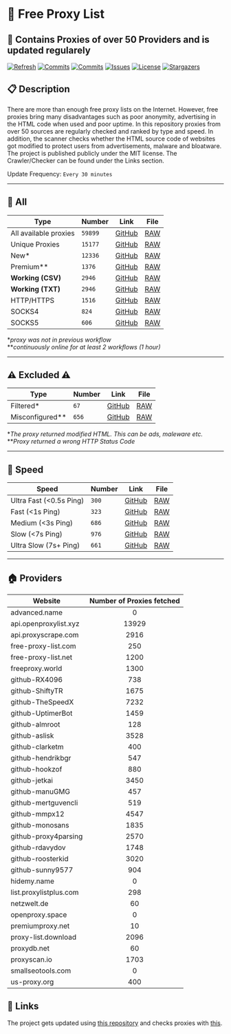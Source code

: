 # 🎉 Free Proxy List 

## 🚀 Contains Proxies of over 50 Providers and is updated regularely

[![Refresh](https://github.com/saschazesiger/Free-Proxies/actions/workflows/update.yml/badge.svg)](https://github.com/saschazesiger/Free-Proxies/actions/workflows/update.yml)
[![Commits](https://img.shields.io/github/last-commit/saschazesiger/Free-Proxies?style=flat&logo=github)](https://github.com/saschazesiger/Free-Proxies/commits/master)
[![Commits](https://img.shields.io/github/commit-activity/w/saschazesiger/Free-Proxies?style=flat&logo=github)](https://github.com/saschazesiger/Free-Proxies/commits/master)
[![Issues](https://img.shields.io/github/issues/saschazesiger/Free-Proxies?style=flat&logo=github)](https://github.com/saschazesiger/Free-Proxies/issues)
[![License](https://img.shields.io/github/license/saschazesiger/Free-Proxies?style=flat&logo=github)](https://github.com/saschazesiger/Free-Proxies/blob/master/LICENSE)
[![Stargazers](https://img.shields.io/github/stars/saschazesiger/Free-Proxies?style=flat&logo=github)](https://github.com/saschazesiger/Free-Proxies/stargazers)

## 📋 Description

There are more than enough free proxy lists on the Internet. However, free proxies bring many disadvantages such as poor anonymity, advertising in the HTML code when used and poor uptime. In this repository proxies from over 50 sources are regularly checked and ranked by type and speed. In addition, the scanner checks whether the HTML source code of websites got modified to protect users from advertisements, malware and bloatware. The project is published publicly under the MIT license. The Crawler/Checker can be found under the Links section.

Update Frequency: ```Every 30 minutes```

-----------------------------------------------------

## 🔎 All

Type | Number | Link | File
--- | --- | --- | ---
All available proxies | ```59899``` | [GitHub](https://github.com/saschazesiger/Free-Proxies/blob/master/proxies/raw.txt) | [RAW](https://raw.githubusercontent.com/saschazesiger/Free-Proxies/master/proxies/raw.txt)
Unique Proxies | ```15177``` | [GitHub](https://github.com/saschazesiger/Free-Proxies/blob/master/proxies/all.txt) | [RAW](https://raw.githubusercontent.com/saschazesiger/Free-Proxies/master/proxies/all.txt)
New* | ```12336``` | [GitHub](https://github.com/saschazesiger/Free-Proxies/blob/master/proxies/new.txt) | [RAW](https://raw.githubusercontent.com/saschazesiger/Free-Proxies/master/proxies/new.txt) 
Premium** | ```1376``` | [GitHub](https://github.com/saschazesiger/Free-Proxies/blob/master/proxies/premium.txt) | [RAW](https://raw.githubusercontent.com/saschazesiger/Free-Proxies/master/proxies/premium.txt)
**Working (CSV)** | ```2946``` | [GitHub](https://github.com/saschazesiger/Free-Proxies/blob/master/proxies/working.csv) | [RAW](https://raw.githubusercontent.com/saschazesiger/Free-Proxies/master/proxies/working.csv)
**Working (TXT)** | ```2946``` | [GitHub](https://github.com/saschazesiger/Free-Proxies/blob/master/proxies/working.txt) | [RAW](https://raw.githubusercontent.com/saschazesiger/Free-Proxies/master/proxies/working.txt)
HTTP/HTTPS | ```1516``` | [GitHub](https://github.com/saschazesiger/Free-Proxies/blob/master/proxies/http.txt) | [RAW](https://raw.githubusercontent.com/saschazesiger/Free-Proxies/master/proxies/http.txt)
SOCKS4 | ```824``` | [GitHub](https://github.com/saschazesiger/Free-Proxies/blob/master/proxies/socks4.txt) | [RAW](https://raw.githubusercontent.com/saschazesiger/Free-Proxies/master/proxies/socks4.txt)
SOCKS5 | ```606``` | [GitHub](https://github.com/saschazesiger/Free-Proxies/blob/master/proxies/socks5.txt) | [RAW](https://raw.githubusercontent.com/saschazesiger/Free-Proxies/master/proxies/socks5.txt) |

**proxy was not in previous workflow*\
***continuously online for at least 2 workflows (1 hour)*

----------------------------------------------------------

## ⚠️ Excluded ⚠️

Type | Number | Link | File
--- | --- | --- | ---
Filtered* | ```67``` | [GitHub](https://github.com/saschazesiger/Free-Proxies/blob/master/proxies/excluded.csv) | [RAW](https://raw.githubusercontent.com/saschazesiger/Free-Proxies/master/proxies/excluded.csv)
Misconfigured** | ```656``` | [GitHub](https://github.com/saschazesiger/Free-Proxies/blob/master/proxies/misconfigured.csv) | [RAW](https://raw.githubusercontent.com/saschazesiger/Free-Proxies/master/proxies/misconfigured.csv) |

**The proxy returned modified HTML. This can be ads, maleware etc.* \
***Proxy returned a wrong HTTP Status Code*

-------------------------------------------------------------

## 🚄 Speed

Speed | Number | Link | File
--- | --- | --- | ---
Ultra Fast (<0.5s Ping) | ```300``` | [GitHub](https://github.com/saschazesiger/Free-Proxies/blob/master/proxies/ultrafast.txt) | [RAW](https://raw.githubusercontent.com/saschazesiger/Free-Proxies/master/proxies/ultrafast.txt)
Fast (<1s Ping) | ```323``` | [GitHub](https://github.com/saschazesiger/Free-Proxies/blob/master/proxies/fast.txt) | [RAW](https://raw.githubusercontent.com/saschazesiger/Free-Proxies/master/proxies/fast.txt)
Medium (<3s Ping) | ```686``` | [GitHub](https://github.com/saschazesiger/Free-Proxies/blob/master/proxies/medium.txt) | [RAW](https://raw.githubusercontent.com/saschazesiger/Free-Proxies/master/proxies/medium.txt)
Slow (<7s Ping) | ```976``` | [GitHub](https://github.com/saschazesiger/Free-Proxies/blob/master/proxies/slow.txt) | [RAW](https://raw.githubusercontent.com/saschazesiger/Free-Proxies/master/proxies/slow.txt)
Ultra Slow (7s+ Ping) | ```661``` | [GitHub](https://github.com/saschazesiger/Free-Proxies/blob/master/proxies/ultraslow.txt) | [RAW](https://raw.githubusercontent.com/saschazesiger/Free-Proxies/master/proxies/ultraslow.txt)

------------------------------------------------------------------

## 🏠 Providers
| Website  | Number of Proxies fetched |
| ------------- |:-------------:|
|advanced.name|0
api.openproxylist.xyz|13929
api.proxyscrape.com|2916
free-proxy-list.com|250
free-proxy-list.net|1200
freeproxy.world|1300
github-RX4096|738
github-ShiftyTR|1675
github-TheSpeedX|7232
github-UptimerBot|1459
github-almroot|128
github-aslisk|3528
github-clarketm|400
github-hendrikbgr|547
github-hookzof|880
github-jetkai|3450
github-manuGMG|457
github-mertguvencli|519
github-mmpx12|4547
github-monosans|1835
github-proxy4parsing|2570
github-rdavydov|1748
github-roosterkid|3020
github-sunny9577|904
hidemy.name|0
list.proxylistplus.com|298
netzwelt.de|60
openproxy.space|0
premiumproxy.net|10
proxy-list.download|2096
proxydb.net|60
proxyscan.io|1703
smallseotools.com|0
us-proxy.org|400


## 🔗 Links

The project gets updated using [this repository](https://github.com/saschazesiger/Proxy-Grabber-and-Checker) and checks proxies with [this](https://github.com/saschazesiger/Proxy-Test-Website).
